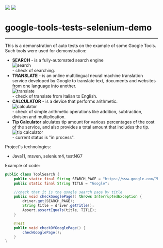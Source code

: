 ![](https://komarev.com/ghpvc/?username=AlekSound)
![](https://img.shields.io/cirrus/github/AlekSound/DealBoard-AutoTests-demo)
# google-tools-tests-selenium-demo

---
This is a demonstration of auto tests on the example of some Google Tools. </br>
Such tools were used for demonstration:

- **SEARCH** - is a fully-automated search engine
 </br> ![search](https://prnt.sc/5n_GkTP4qzZ4)
  </br>- check of searching.
- **TRANSLATE** - is an online multilingual neural machine translation service developed by Google to translate text, documents and websites from one language into another.
  </br> ![translate](https://prnt.sc/FrKcxlNEny2H)
  </br>- check of translate from Italian to English.
- **CALCULATOR** - is a device that performs arithmetic.
  </br> ![calculator](https://prnt.sc/1U6VnLZ0XwF7)
  </br>- check of simple arithmetic operations like addition, subtraction, division and multiplication.
- **Tip Calculator** alculates tip amount for various percentages of the cost of the service, and also provides a total amount that includes the tip.
  </br>![tip calculator](https://prnt.sc/33bVZFZ8CZ-Z)
  </br>- current status is "in process".


Project's technologies:

- Java11, maven, selenium4, testNG7

Example of code: <br/>
```java
public class ToolSearch {
    public static final String SEARCH_PAGE = "https://www.google.com/?hl=en";
    public static final String TITLE = "Google";

    //check that it is the google search page by title
    public void checkGooglePage() throws InterruptedException {
        driver.get(SEARCH_PAGE);
        String title = driver.getTitle();
        Assert.assertEquals(title, TITLE);
    }

    @Test
    public void checkOfGooglePage() {
        checkGooglePage();
    }
}
```